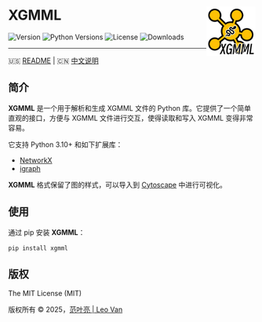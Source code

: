 # XGMML <img src="docs/images/logo.png" align="right" alt="logo" height="100" style="border: none; float: right; height: 100px;" />
![Version](https://img.shields.io/pypi/v/xgmml)
![Python Versions](https://img.shields.io/pypi/pyversions/xgmml)
![License](https://img.shields.io/pypi/l/xgmml)
![Downloads](https://img.shields.io/pypi/dm/xgmml)

---

🇺🇸 [README](README.md) | 🇨🇳 [中文说明](README.zh.md)

## 简介

**XGMML** 是一个用于解析和生成 XGMML 文件的 Python 库。它提供了一个简单直观的接口，方便与 XGMML 文件进行交互，使得读取和写入 XGMML 变得非常容易。

它支持 Python 3.10+ 和如下扩展库：

- [NetworkX](https://networkx.org/)
- [igraph](https://igraph.org/)

**XGMML** 格式保留了图的样式，可以导入到 [Cytoscape](https://cytoscape.org/) 中进行可视化。

## 使用

通过 pip 安装 **XGMML**：

```
pip install xgmml
```

## 版权

The MIT License (MIT)

版权所有 &copy; 2025，<a href="https://leovan.me" target="_blank">范叶亮 | Leo Van</a>
